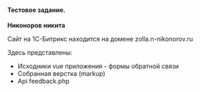 #### Тестовое задание.
**Никоноров никита**

Сайт на 1С-Битрикс находится на домене zolla.n-nikonorov.ru

Здесь представлены:
- Исходники vue приложения - формы обратной связи
- Собранная верстка (markup)
- Api feedback.php
